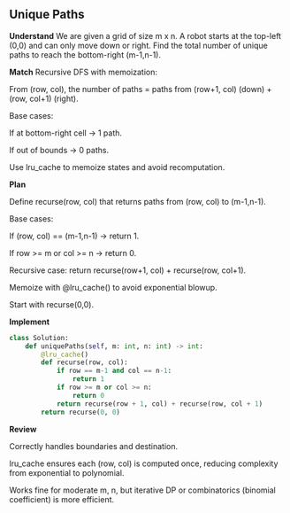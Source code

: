 ## Unique Paths
**Understand**
We are given a grid of size m x n. A robot starts at the top-left (0,0) and can only move down or right. Find the total number of unique paths to reach the bottom-right (m-1,n-1).

**Match**
Recursive DFS with memoization:

From (row, col), the number of paths = paths from (row+1, col) (down) + (row, col+1) (right).

Base cases:

If at bottom-right cell → 1 path.

If out of bounds → 0 paths.

Use lru_cache to memoize states and avoid recomputation.

**Plan**

Define recurse(row, col) that returns paths from (row, col) to (m-1,n-1).

Base cases:

If (row, col) == (m-1,n-1) → return 1.

If row >= m or col >= n → return 0.

Recursive case: return recurse(row+1, col) + recurse(row, col+1).

Memoize with @lru_cache() to avoid exponential blowup.

Start with recurse(0,0).

**Implement**
```py
class Solution:
    def uniquePaths(self, m: int, n: int) -> int:
        @lru_cache()
        def recurse(row, col):
            if row == m-1 and col == n-1:
                return 1
            if row >= m or col >= n:
                return 0
            return recurse(row + 1, col) + recurse(row, col + 1)
        return recurse(0, 0)
```

**Review**

Correctly handles boundaries and destination.

lru_cache ensures each (row, col) is computed once, reducing complexity from exponential to polynomial.

Works fine for moderate m, n, but iterative DP or combinatorics (binomial coefficient) is more efficient.